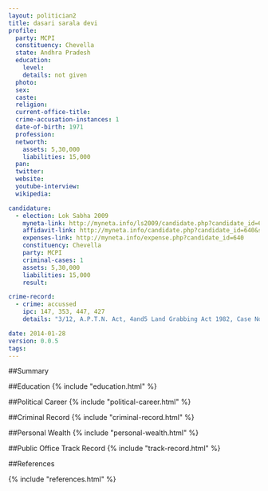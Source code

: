 ```yaml
---
layout: politician2
title: dasari sarala devi
profile: 
  party: MCPI
  constituency: Chevella
  state: Andhra Pradesh
  education: 
    level: 
    details: not given
  photo: 
  sex: 
  caste: 
  religion: 
  current-office-title: 
  crime-accusation-instances: 1
  date-of-birth: 1971
  profession: 
  networth: 
    assets: 5,30,000
    liabilities: 15,000
  pan: 
  twitter: 
  website: 
  youtube-interview: 
  wikipedia: 

candidature: 
  - election: Lok Sabha 2009
    myneta-link: http://myneta.info/ls2009/candidate.php?candidate_id=640
    affidavit-link: http://myneta.info/candidate.php?candidate_id=640&scan=original
    expenses-link: http://myneta.info/expense.php?candidate_id=640
    constituency: Chevella 
    party: MCPI
    criminal-cases: 1
    assets: 5,30,000
    liabilities: 15,000
    result:  

crime-record: 
  - crime: accussed
    ipc: 147, 353, 447, 427
    details: "3/12, A.P.T.N. Act, 4and5 Land Grabbing Act 1982, Case No.39/08,53/07, Police Station- Miyapur, RR Dist, AP" 

date: 2014-01-28
version: 0.0.5
tags: 
---
```

##Summary


##Education
{% include "education.html" %}


##Political Career
{% include "political-career.html" %}


##Criminal Record
{% include "criminal-record.html" %}


##Personal Wealth
{% include "personal-wealth.html" %}


##Public Office Track Record
{% include "track-record.html" %}


##References


{% include "references.html" %}
